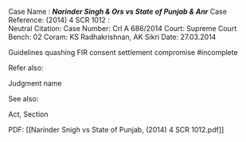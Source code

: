 Case Name : ***Narinder Singh & Ors vs State of Punjab & Anr***
Case Reference: (2014) 4 SCR 1012 :  
Neutral Citation:
Case Number: Crl A 686/2014
Court: Supreme Court
Bench: 02
Coram: KS Radhakrishnan, AK Sikri
Date: 27.03.2014

Guidelines quashing FIR consent settlement compromise #incomplete 

Refer also:

Judgment name

See also:
 
Act, Section

PDF:
[[Narinder Snigh vs State of Punjab, (2014) 4 SCR 1012.pdf]]